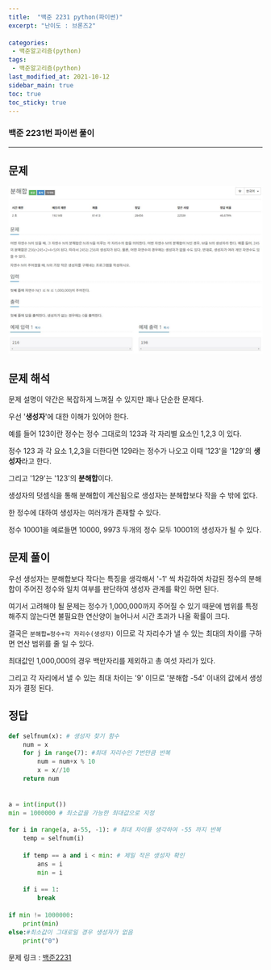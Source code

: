 ```yaml
---
title:  "백준 2231 python(파이썬)"
excerpt: "난이도 : 브론즈2"

categories:
 - 백준알고리즘(python)
tags:
 - 백준알고리즘(python)
last_modified_at: 2021-10-12
sidebar_main: true
toc: true
toc_sticky: true
---
```




### 백준 2231번 파이썬 풀이

***

## 문제



**![백준2231](\assets\images\백준2231.JPG)**

## 문제 해석



문제 설명이 약간은 복잡하게 느껴질 수 있지만 꽤나 단순한 문제다.

우선 '**생성자**'에 대한 이해가 있어야 한다.

예를 들어 123이란 정수는 정수 그대로의 123과 각 자리별 요소인 1,2,3 이 있다.

정수 123 과 각 요소 1,2,3을 더한다면 129라는 정수가 나오고 이때 '123'을 '129'의 **생성자**라고 한다.

그리고 '129'는 '123'의 **분해합**이다.

생성자의 덧셈식을 통해 분해합이 계산됨으로 생성자는 분해합보다 작을 수 밖에 없다.

한 정수에 대하여 생성자는 여러개가 존재할 수 있다.

정수 10001을 예로들면 10000, 9973 두개의 정수 모두 10001의 생성자가 될 수 있다.



## 문제 풀이 

우선 생성자는 분해합보다 작다는 특징을 생각해서 '-1' 씩 차감하여 차감된 정수의 분해합이 주어진 정수와 일치 여부를 판단하여 생성자 관계를 확인 하면 된다.

여기서 고려해야 될 문제는 정수가 1,000,000까지 주어질 수 있기 때문에 범위를 특정해주지 않는다면 불필요한 연산양이 늘어나서 시간 초과가 나올 확률이 크다.

결국은 `분해합=정수+각 자리수(생성자)` 이므로 각 자리수가 낼 수 있는 최대의 차이를 구하면 연산 범위를 줄 일 수 있다.

최대값인 1,000,000의 경우 백만자리를 제외하고 총 여섯 자리가 있다.

그리고 각 자리에서 낼 수 있는 최대 차이는 '9' 이므로 '분해합 -54' 이내의 값에서 생성자가 결정 된다.



## 정답

```python
def selfnum(x): # 생성자 찾기 함수
    num = x
    for j in range(7): #최대 자리수인 7번만큼 반복 
        num = num+x % 10
        x = x//10
    return num


a = int(input())
min = 1000000 # 최소값을 가능한 최대값으로 지정

for i in range(a, a-55, -1): # 최대 차이를 생각하여 -55 까지 반복
    temp = selfnum(i)

    if temp == a and i < min: # 제일 작은 생성자 확인
        ans = i
        min = i

    if i == 1:
        break

if min != 1000000:
    print(min)
else:#최소값이 그대로일 경우 생성자가 없음
    print("0")

```

문제 링크 : [백준2231](https://www.acmicpc.net/problem/2231)






